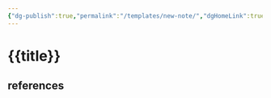 ```yaml
---
{"dg-publish":true,"permalink":"/templates/new-note/","dgHomeLink":true,"dgPassFrontmatter":false}
---
```


# {{title}}


## references